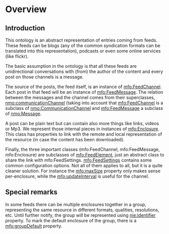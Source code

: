 # Overview

## Introduction

This ontology is an abstract representation of entries coming from feeds. These feeds can be blogs (any of the common syndication formats can be translated into this representation), podcasts or even some online services (like flickr).

The basic assumption in the ontology is that all these feeds are unidirectional conversations with (from) the author of the content and every post on those channels is a message.

The source of the posts, the feed itself, is an instance of [mfo:FeedChannel](mfo-ontology.md#mfo:FeedChannel). Each post in that feed will be an instance of [mfo:FeedMessage](mfo-ontology.md#mfo:FeedMessage). The relation between the messages and the channel comes from their superclasses, [nmo:communicationChannel](nmo-ontology.md#nmo:communicationChannel) (taking into account that [mfo:FeedChannel](mfo-ontology.md#mfo:FeedChannel) is a subclass of [nmo:CommunicationChannel](nmo-ontology.md#nmo:CommunicationChannel) and [mfo:FeedMessage](mfo-ontology.md#mfo:FeedMessage) a subclass of [nmo:Message](nmo-ontology.md#nmo:Message).

A post can be plain text but can contain also more things like links, videos or Mp3. We represent those internal pieces in instances of [mfo:Enclosure](mfo-ontology.md#mfo:Enclosure). This class has properties to link with the remote and local representation of the resource (in case the content has been downloaded).

Finally, the three important classes (mfo:FeedChannel, mfo:FeedMessage, mfo:Enclosure) are subclasses of [mfo:FeedElement](mfo-ontology.md#mfo:FeedElement), just an abstract class to share the link with mfo:FeedSettings. [mfo:FeedSettings](mfo-ontology.md#mfo:FeedSettings) contains some common configuration options. Not all of them applies to all, but it is a quite cleaner solution. For instance the [mfo:maxSize](mfo-ontology.md#mfo:maxSize) property only makes sense per-enclosure, while the [mfo:updateInterval](mfo-ontology.md#mfo:updateInterval) is useful for the channel.

## Special remarks

In some feeds there can be multiple enclosures together in a group, representing the same resource in different formats, qualities, resolutions, etc. Until further notify, the group will be represented using [nie:identifier](nie-ontology.md#nie:identifier) property. To mark the default enclosure of the group, there is a [mfo:groupDefault](mfo-ontology.md#mfo:groupDefault) property.
